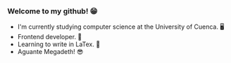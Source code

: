 ### Welcome to my github! 😁

- I'm currently studying computer science at the University of Cuenca. 🖥
- Frontend developer. 🧩
- Learning to write in LaTex. 🤗
- Aguante Megadeth! 😎

<!--
**sigladon/sigladon** is a ✨ _special_ ✨ repository because its `README.md` (this file) appears on your GitHub profile.

Here are some ideas to get you started:

- 🔭 I’m currently working on ...
- 🌱 I’m currently learning ...
- 👯 I’m looking to collaborate on ...
- 🤔 I’m looking for help with ...
- 💬 Ask me about ...
- 📫 How to reach me: ...
- 😄 Pronouns: ...
- ⚡ Fun fact: ...
-->
